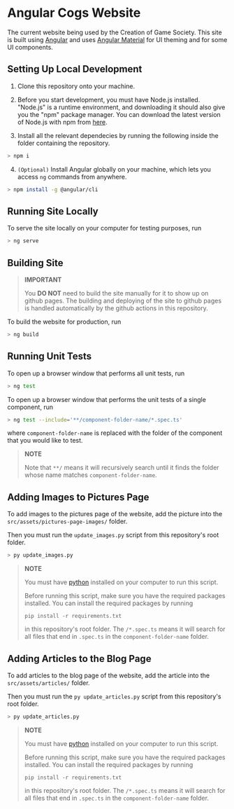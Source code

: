 # Angular Cogs Website

The current website being used by the Creation of Game Society. This site is built using [Angular](https://angular.io/) and uses [Angular Material](https://material.angular.io/) for UI theming and for some UI components.

## Setting Up Local Development

1. Clone this repository onto your machine.

2. Before you start development, you must have Node.js installed. "Node.js" is a runtime environment, and downloading it should also give you the "npm" package manager. You can download the latest version of Node.js with npm from [here](https://nodejs.org/en/download/).

3. Install all the relevant dependecies by running the following inside the folder containing the repository.
  ```bash
  > npm i
  ```

4. `(Optional)` Install Angular globally on your machine, which lets you access `ng` commands from anywhere.

```bash
> npm install -g @angular/cli
```

## Running Site Locally

To serve the site locally on your computer for testing purposes, run

```bash
> ng serve
```

## Building Site

> **IMPORTANT**
> 
> You **DO NOT** need to build the site manually for it to show up on github pages. 
> The building and deploying of the site to github pages is handled automatically by 
> the github actions in this repository.

To build the website for production, run

```bash
> ng build
```

## Running Unit Tests

To open up a browser window that performs all unit tests, run

```bash
> ng test
```

To open up a browser window that performs the unit tests of a single component, run

```bash
> ng test --include='**/component-folder-name/*.spec.ts'
```

where `component-folder-name` is replaced with the folder of the component that you would like to test. 

> **NOTE**
> 
> Note that `**/` means it will recursively search until it finds the folder whose name matches `component-folder-name`.

## Adding Images to Pictures Page

To add images to the pictures page of the website, add the picture into the `src/assets/pictures-page-images/` folder.

Then you must run the `update_images.py` script from this repository's root folder.

```bash
> py update_images.py
```

> **NOTE** 
> 
> You must have [python](https://www.python.org/downloads/) installed on your computer to run this script.
> 
> Before running this script, make sure you have the required packages installed. You can install the required packages by running
> 
> `pip install -r requirements.txt`
>
> in this repository's root folder.
> The `/*.spec.ts` means it will search for all files that end in `.spec.ts` in the `component-folder-name` folder.

## Adding Articles to the Blog Page

To add articles to the blog page of the website, add the article into the `src/assets/articles/` folder.

Then you must run the `py update_articles.py` script from this repository's root folder.

```bash
> py update_articles.py
```

> **NOTE** 
> 
> You must have [python](https://www.python.org/downloads/) installed on your computer to run this script.
> 
> Before running this script, make sure you have the required packages installed. You can install the required packages by running
> 
> `pip install -r requirements.txt`
>
> in this repository's root folder.
> The `/*.spec.ts` means it will search for all files that end in `.spec.ts` in the `component-folder-name` folder.